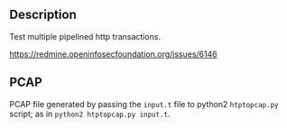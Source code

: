 ## Description
Test multiple pipelined http transactions.

https://redmine.openinfosecfoundation.org/issues/6146

## PCAP
PCAP file generated by passing the `input.t` file to python2 `htptopcap.py` script; as in `python2 htptopcap.py input.t`.